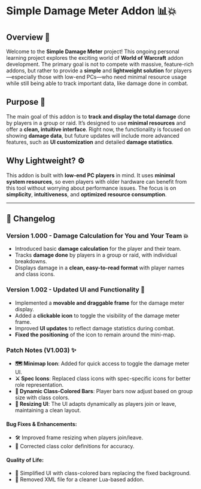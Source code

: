 # **Simple Damage Meter Addon** 📊💥

## **Overview** 🧐

Welcome to the **Simple Damage Meter** project! This ongoing personal learning project explores the exciting world of **World of Warcraft** addon development. The primary goal is not to compete with massive, feature-rich addons, but rather to provide a **simple** and **lightweight solution** for players—especially those with low-end PCs—who need minimal resource usage while still being able to track important data, like damage done in combat. 

## **Purpose** 🎯

The main goal of this addon is to **track and display the total damage** done by players in a group or raid. It’s designed to use **minimal resources** and offer a **clean, intuitive interface**. Right now, the functionality is focused on showing **damage data**, but future updates will include more advanced features, such as **UI customization** and detailed **damage statistics**.

## **Why Lightweight?** ⚙️

This addon is built with **low-end PC players** in mind. It uses **minimal system resources**, so even players with older hardware can benefit from this tool without worrying about performance issues. The focus is on **simplicity**, **intuitiveness**, and **optimized resource consumption**.

---

## **📜 Changelog** 

### **Version 1.000 - Damage Calculation for You and Your Team** 💥
- Introduced basic **damage calculation** for the player and their team.
- Tracks **damage done** by players in a group or raid, with individual breakdowns.
- Displays damage in a **clean, easy-to-read format** with player names and class icons.

### **Version 1.002 - Updated UI and Functionality** 🎉
- Implemented a **movable and draggable frame** for the damage meter display.
- Added a **clickable icon** to toggle the visibility of the damage meter frame.
- Improved **UI updates** to reflect damage statistics during combat.
- **Fixed the positioning** of the icon to remain around the mini-map.

### **Patch Notes (V1.003) ✨**
- **🗺️ Minimap Icon**: Added for quick access to toggle the damage meter UI.
- **⚔️ Spec Icons**: Replaced class icons with spec-specific icons for better role representation.
- **🎨 Dynamic Class-Colored Bars**: Player bars now adjust based on group size with class colors.
- **🔄 Resizing UI**: The UI adapts dynamically as players join or leave, maintaining a clean layout.

#### **Bug Fixes & Enhancements**:
- 🛠️ Improved frame resizing when players join/leave.
- 🎨 Corrected class color definitions for accuracy.

#### **Quality of Life**:
- 🧹 Simplified UI with class-colored bars replacing the fixed background.
- 🚫 Removed XML file for a cleaner Lua-based addon.
